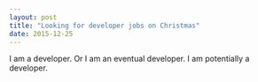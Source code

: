 ```yaml
---
layout: post
title: "Looking for developer jobs on Christmas"
date: 2015-12-25
---
```

I am a developer. Or I am an eventual developer. I am potentially a developer.